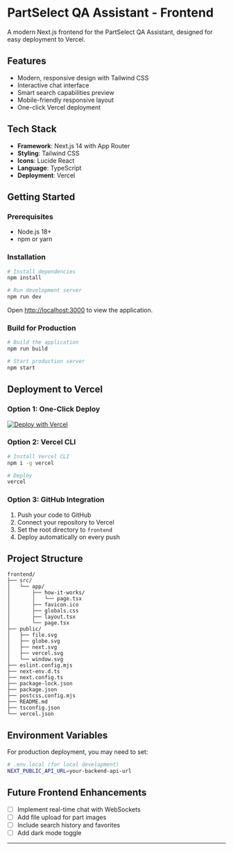# PartSelect QA Assistant - Frontend

A modern Next.js frontend for the PartSelect QA Assistant, designed for easy deployment to Vercel.

## Features

- Modern, responsive design with Tailwind CSS
- Interactive chat interface
- Smart search capabilities preview
- Mobile-friendly responsive layout
- One-click Vercel deployment

## Tech Stack

- **Framework**: Next.js 14 with App Router
- **Styling**: Tailwind CSS
- **Icons**: Lucide React
- **Language**: TypeScript
- **Deployment**: Vercel

## Getting Started

### Prerequisites

- Node.js 18+ 
- npm or yarn

### Installation

```bash
# Install dependencies
npm install

# Run development server
npm run dev
```

Open [http://localhost:3000](http://localhost:3000) to view the application.

### Build for Production

```bash
# Build the application
npm run build

# Start production server
npm start
```

## Deployment to Vercel

### Option 1: One-Click Deploy

[![Deploy with Vercel](https://vercel.com/button)](https://vercel.com/new/clone?repository-url=https://github.com/[your-username]/PartSelect-Assistant/tree/main/frontend)

### Option 2: Vercel CLI

```bash
# Install Vercel CLI
npm i -g vercel

# Deploy
vercel
```

### Option 3: GitHub Integration

1. Push your code to GitHub
2. Connect your repository to Vercel
3. Set the root directory to `frontend`
4. Deploy automatically on every push

## Project Structure

```
frontend/
├── src/
│   └── app/
│       ├── how-it-works/
│       │   └── page.tsx
│       ├── favicon.ico
│       ├── globals.css
│       ├── layout.tsx
│       └── page.tsx
├── public/
│   ├── file.svg
│   ├── globe.svg
│   ├── next.svg
│   ├── vercel.svg
│   └── window.svg
├── eslint.config.mjs
├── next-env.d.ts
├── next.config.ts
├── package-lock.json
├── package.json
├── postcss.config.mjs
├── README.md
├── tsconfig.json
└── vercel.json
```

## Environment Variables

For production deployment, you may need to set:

```bash
# .env.local (for local development)
NEXT_PUBLIC_API_URL=your-backend-api-url
```

## Future Frontend Enhancements

- [ ] Implement real-time chat with WebSockets
- [ ] Add file upload for part images
- [ ] Include search history and favorites
- [ ] Add dark mode toggle

---